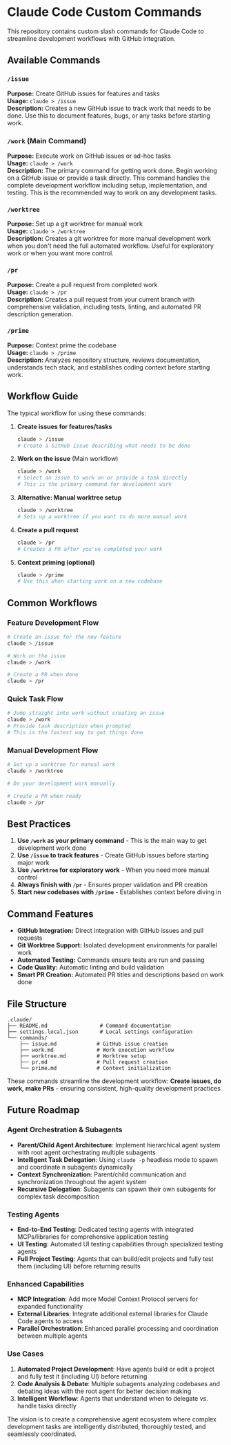 # Claude Code Custom Commands

This repository contains custom slash commands for Claude Code to streamline development workflows with GitHub integration.

## Available Commands

### `/issue`
**Purpose:** Create GitHub issues for features and tasks  
**Usage:** `claude > /issue`  
**Description:** Creates a new GitHub issue to track work that needs to be done. Use this to document features, bugs, or any tasks before starting work.

### `/work` (Main Command)
**Purpose:** Execute work on GitHub issues or ad-hoc tasks  
**Usage:** `claude > /work`  
**Description:** The primary command for getting work done. Begin working on a GitHub issue or provide a task directly. This command handles the complete development workflow including setup, implementation, and testing. This is the recommended way to work on any development tasks.

### `/worktree`
**Purpose:** Set up a git worktree for manual work  
**Usage:** `claude > /worktree`  
**Description:** Creates a git worktree for more manual development work when you don't need the full automated workflow. Useful for exploratory work or when you want more control.

### `/pr`
**Purpose:** Create a pull request from completed work  
**Usage:** `claude > /pr`  
**Description:** Creates a pull request from your current branch with comprehensive validation, including tests, linting, and automated PR description generation.

### `/prime`
**Purpose:** Context prime the codebase  
**Usage:** `claude > /prime`  
**Description:** Analyzes repository structure, reviews documentation, understands tech stack, and establishes coding context before starting work.

## Workflow Guide

The typical workflow for using these commands:

1. **Create issues for features/tasks**
   ```bash
   claude > /issue
   # Create a GitHub issue describing what needs to be done
   ```

2. **Work on the issue** (Main workflow)
   ```bash
   claude > /work
   # Select an issue to work on or provide a task directly
   # This is the primary command for development work
   ```

3. **Alternative: Manual worktree setup**
   ```bash
   claude > /worktree
   # Sets up a worktree if you want to do more manual work
   ```

4. **Create a pull request**
   ```bash
   claude > /pr
   # Creates a PR after you've completed your work
   ```

5. **Context priming (optional)**
   ```bash
   claude > /prime
   # Use this when starting work on a new codebase
   ```

## Common Workflows

### Feature Development Flow
```bash
# Create an issue for the new feature
claude > /issue

# Work on the issue
claude > /work

# Create a PR when done
claude > /pr
```

### Quick Task Flow
```bash
# Jump straight into work without creating an issue
claude > /work
# Provide task description when prompted
# This is the fastest way to get things done
```

### Manual Development Flow
```bash
# Set up a worktree for manual work
claude > /worktree

# Do your development work manually

# Create a PR when ready
claude > /pr
```

## Best Practices

1. **Use `/work` as your primary command** - This is the main way to get development work done
2. **Use `/issue` to track features** - Create GitHub issues before starting major work
3. **Use `/worktree` for exploratory work** - When you need more manual control
4. **Always finish with `/pr`** - Ensures proper validation and PR creation
5. **Start new codebases with `/prime`** - Establishes context before diving in

## Command Features

- **GitHub Integration:** Direct integration with GitHub issues and pull requests
- **Git Worktree Support:** Isolated development environments for parallel work
- **Automated Testing:** Commands ensure tests are run and passing
- **Code Quality:** Automatic linting and build validation
- **Smart PR Creation:** Automated PR titles and descriptions based on work done

## File Structure

```
.claude/
├── README.md                 # Command documentation
├── settings.local.json       # Local settings configuration
└── commands/
    ├── issue.md             # GitHub issue creation
    ├── work.md              # Work execution workflow
    ├── worktree.md          # Worktree setup
    ├── pr.md                # Pull request creation
    └── prime.md             # Context initialization
```

These commands streamline the development workflow: **Create issues, do work, make PRs** - ensuring consistent, high-quality development practices

## Future Roadmap

### Agent Orchestration & Subagents
- **Parent/Child Agent Architecture**: Implement hierarchical agent system with root agent orchestrating multiple subagents
- **Intelligent Task Delegation**: Using `claude -p` headless mode to spawn and coordinate n subagents dynamically
- **Context Synchronization**: Parent/child communication and synchronization throughout the agent system
- **Recursive Delegation**: Subagents can spawn their own subagents for complex task decomposition

### Testing Agents
- **End-to-End Testing**: Dedicated testing agents with integrated MCPs/libraries for comprehensive application testing
- **UI Testing**: Automated UI testing capabilities through specialized testing agents
- **Full Project Testing**: Agents that can build/edit projects and fully test them (including UI) before returning results

### Enhanced Capabilities
- **MCP Integration**: Add more Model Context Protocol servers for expanded functionality
- **External Libraries**: Integrate additional external libraries for Claude Code agents to access
- **Parallel Orchestration**: Enhanced parallel processing and coordination between multiple agents

### Use Cases
1. **Automated Project Development**: Have agents build or edit a project and fully test it (including UI) before returning
2. **Code Analysis & Debate**: Multiple subagents analyzing codebases and debating ideas with the root agent for better decision making
3. **Intelligent Workflow**: Agents that understand when to delegate vs. handle tasks directly

The vision is to create a comprehensive agent ecosystem where complex development tasks are intelligently distributed, thoroughly tested, and seamlessly coordinated.